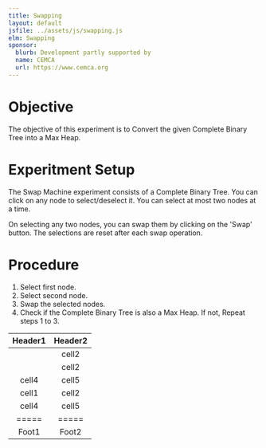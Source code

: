 ```yaml
---
title: Swapping
layout: default
jsfile: ../assets/js/swapping.js
elm: Swapping
sponsor:
  blurb: Development partly supported by
  name: CEMCA
  url: https://www.cemca.org
---
```


# Objective

The objective of this experiment is to Convert the given Complete Binary Tree into a Max Heap.

# Experitment Setup

The Swap Machine experiment consists of a Complete Binary Tree. You can click on any node to select/deselect it. You can select at most two nodes at a time.

On selecting any two nodes, you can swap them by clicking on the 'Swap' button. The selections are reset after each swap operation.

# Procedure

1. Select first node.
2. Select second node.
3. Swap the selected nodes.
4. Check if the Complete Binary Tree is also a Max Heap. If not, Repeat steps 1 to 3.

|                                     Header1                                      | Header2 |
| :------------------------------------------------------------------------------: | :-----: |
|             <span style="--clr: #B2EBF2;" class="color-code"></span>             |  cell2  |
| <span style="--clr: #B2EBF2; --bd_clr: #000" class="color-code-bordered"></span> |  cell2  |
|                                      cell4                                       |  cell5  |
|                                      cell1                                       |  cell2  |
|                                      cell4                                       |  cell5  |
|                                      =====                                       |  =====  |
|                                      Foot1                                       |  Foot2  |
